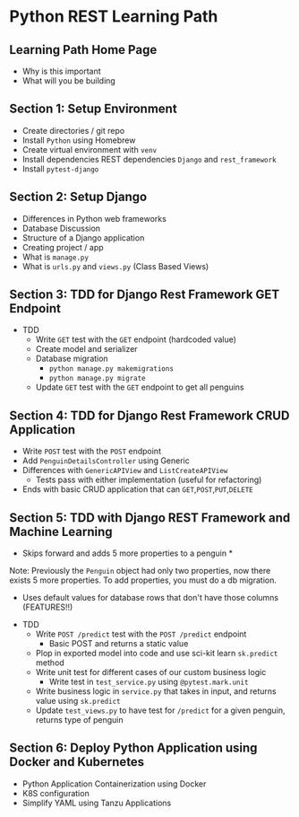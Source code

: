 # Python REST Learning Path

## Learning Path Home Page

- Why is this important
- What will you be building

## Section 1: Setup Environment

- Create directories / git repo
- Install `Python` using Homebrew
- Create virtual environment with `venv`
- Install dependencies REST dependencies `Django` and `rest_framework`
- Install `pytest-django`

## Section 2: Setup Django

- Differences in Python web frameworks
- Database Discussion
- Structure of a Django application
- Creating project / app
- What is `manage.py`
- What is `urls.py` and `views.py` (Class Based Views)

## Section 3: TDD for Django Rest Framework GET Endpoint

- TDD
    - Write `GET` test with the `GET` endpoint (hardcoded value)
    - Create model and serializer
    - Database migration
        - `python manage.py makemigrations`
        - `python manage.py migrate`
    - Update `GET` test with the `GET` endpoint to get all penguins

## Section 4: TDD for Django Rest Framework CRUD Application

- Write `POST` test with the `POST` endpoint
- Add `PenguinDetailsController` using Generic
- Differences with `GenericAPIView` and `ListCreateAPIView`
    - Tests pass with either implementation (useful for refactoring)
- Ends with basic CRUD application that can `GET`,`POST`,`PUT`,`DELETE`

## Section 5: TDD with Django REST Framework and Machine Learning

* Skips forward and adds 5 more properties to a penguin *

Note: Previously the `Penguin` object had only two properties, now there exists 5 more properties. To add properties,
you must do a db migration.

* Uses default values for database rows that don't have those columns (FEATURES!!)

- TDD
    - Write `POST /predict` test with the `POST /predict` endpoint
        - Basic POST and returns a static value
    - Plop in exported model into code and use sci-kit learn `sk.predict` method
    - Write unit test for different cases of our custom business logic
        - Write test in `test_service.py` using `@pytest.mark.unit`
    - Write business logic in `service.py` that takes in input, and returns value using `sk.predict`
    - Update `test_views.py` to have test for `/predict` for a given penguin, returns type of penguin

## Section 6: Deploy Python Application using Docker and Kubernetes

- Python Application Containerization using Docker
- K8S configuration
- Simplify YAML using Tanzu Applications

